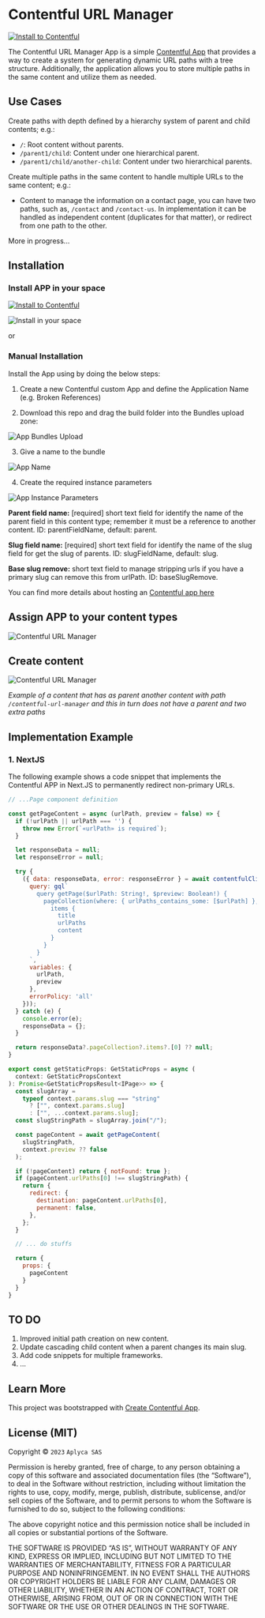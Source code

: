 # Contentful URL Manager

[![Install to Contentful](https://www.ctfstatic.com/button/install-small.svg)](https://app.contentful.com/deeplink?link=apps&id=kLjkQFK44rW7yaGJq4vQj)

The Contentful URL Manager App is a simple [Contentful App](https://www.contentful.com/developers/docs/extensibility/app-framework/) that provides a way to create a system for generating dynamic URL paths with a tree structure. Additionally, the application allows you to store multiple paths in the same content and utilize them as needed.

## Use Cases

Create paths with depth defined by a hierarchy system of parent and child contents; e.g.:

* `/`: Root content without parents.
* `/parent1/child`: Content under one hierarchical parent.
* `/parent1/child/another-child`: Content under two hierarchical parents.

Create multiple paths in the same content to handle multiple URLs to the same content; e.g.:

* Content to manage the information on a contact page, you can have two paths, such as, `/contact` and `/contact-us`. In implementation it can be handled as independent content (duplicates for that matter), or redirect from one path to the other.

More in progress...

## Installation

### Install APP in your space

[![Install to Contentful](https://www.ctfstatic.com/button/install-small.svg)](https://app.contentful.com/deeplink?link=apps&id=kLjkQFK44rW7yaGJq4vQj)

![Install in your space](./docs/install-app-space.png)

or

### Manual Installation

Install the App using by doing the below steps:

1. Create a new Contentful custom App and define the Application Name (e.g. Broken References)

2. Download this repo and drag the build folder into the Bundles upload zone:

![App Bundles Upload](./docs/bundles.png)

3. Give a name to the bundle

![App Name](./docs/appname.png)

4. Create the required instance parameters

![App Instance Parameters](./docs/instance-params.png)

**Parent field name:** [required] short text field for identify the name of the parent field in this content type; remember it must be a reference to another content. ID: parentFieldName, default: parent.

**Slug field name:** [required] short text field for identify the name of the slug field for get the slug of parents. ID: slugFieldName, default: slug.

**Base slug remove:** short text field to manage stripping urls if you have a primary slug can remove this from urlPath. ID: baseSlugRemove.

You can find more details about hosting an [Contentful app here](https://www.contentful.com/developers/docs/extensibility/app-framework/hosting-an-app/)

## Assign APP to your content types

![Contentful URL Manager](./docs/configure-app-field.png)

## Create content

![Contentful URL Manager](./docs/showcase-image-2.png)

*Example of a content that has as parent another content with path `/contentful-url-manager` and this in turn does not have a parent and two extra paths*


## Implementation Example

### 1. NextJS

The following example shows a code snippet that implements the Contentful APP in Next.JS to permanently redirect non-primary URLs.

```javascript
// ...Page component definition

const getPageContent = async (urlPath, preview = false) => {
  if (!urlPath || urlPath === '') {
    throw new Error(`«urlPath» is required`);
  }

  let responseData = null;
  let responseError = null;

  try {
    ({ data: responseData, error: responseError } = await contentfulClient(preview).query({
      query: gql`
        query getPage($urlPath: String!, $preview: Boolean!) {
          pageCollection(where: { urlPaths_contains_some: [$urlPath] }, limit: 1, preview: $preview) {
            items {
              title
              urlPaths
              content
            }
          }
        }
      `,
      variables: {
        urlPath,
        preview
      },
      errorPolicy: 'all'
    }));
  } catch (e) {
    console.error(e);
    responseData = {};
  }

  return responseData?.pageCollection?.items?.[0] ?? null;
}

export const getStaticProps: GetStaticProps = async (
  context: GetStaticPropsContext
): Promise<GetStaticPropsResult<IPage>> => {
  const slugArray =
    typeof context.params.slug === "string"
      ? ["", context.params.slug]
      : ["", ...context.params.slug];
  const slugStringPath = slugArray.join("/");

  const pageContent = await getPageContent(
    slugStringPath,
    context.preview ?? false
  );

  if (!pageContent) return { notFound: true };
  if (pageContent.urlPaths[0] !== slugStringPath) {
    return {
      redirect: {
        destination: pageContent.urlPaths[0],
        permanent: false,
      },
    };
  }

  // ... do stuffs

  return {
    props: {
      pageContent
    }
  }
}
```

## TO DO

1. Improved initial path creation on new content.
2. Update cascading child content when a parent changes its main slug.
3. Add code snippets for multiple frameworks.
4. ...

## Learn More

This project was bootstrapped with [Create Contentful App](https://github.com/contentful/create-contentful-app).

## License (MIT)

Copyright © `2023` `Aplyca SAS`

Permission is hereby granted, free of charge, to any person obtaining a copy of this software and associated documentation files (the “Software”), to deal in the Software without restriction, including without limitation the rights to use, copy, modify, merge, publish, distribute, sublicense, and/or sell copies of the Software, and to permit persons to whom the Software is furnished to do so, subject to the following conditions:

The above copyright notice and this permission notice shall be included in all copies or substantial portions of the Software.

THE SOFTWARE IS PROVIDED “AS IS”, WITHOUT WARRANTY OF ANY KIND, EXPRESS OR IMPLIED, INCLUDING BUT NOT LIMITED TO THE WARRANTIES OF MERCHANTABILITY, FITNESS FOR A PARTICULAR PURPOSE AND NONINFRINGEMENT. IN NO EVENT SHALL THE AUTHORS OR COPYRIGHT HOLDERS BE LIABLE FOR ANY CLAIM, DAMAGES OR OTHER LIABILITY, WHETHER IN AN ACTION OF CONTRACT, TORT OR OTHERWISE, ARISING FROM, OUT OF OR IN CONNECTION WITH THE SOFTWARE OR THE USE OR OTHER DEALINGS IN THE SOFTWARE.

